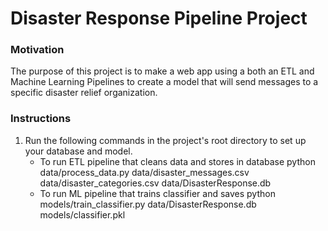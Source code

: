 # Disaster Response Pipeline Project

### Motivation
The purpose of this project is to make a web app using a both an ETL and Machine Learning Pipelines to create a model that will send messages to a specific disaster relief organization.

### Instructions
1. Run the following commands in the project's root directory to set up your database and model.
   - To run ETL pipeline that cleans data and stores in database python data/process_data.py data/disaster_messages.csv data/disaster_categories.csv data/DisasterResponse.db
   - To run ML pipeline that trains classifier and saves python models/train_classifier.py data/DisasterResponse.db models/classifier.pkl

